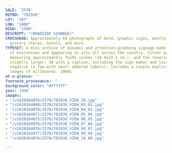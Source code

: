 ```yaml
---
SALE: '2570'
REFNO: "782938"
LOT: "367"
LOW: "1000"
HIGH: "1500"
DESCRIPT: "(ROADSIDE SIGNAGE)"
CROSSHEAD: Approximately 60 photographs of bold, graphic signs, mostly neon, on banks,
  grocery stores, hotels, and more.
TYPESET: A mini archive of dynamic and attention-grabbing signage made by a variety
  of businesses and appearing in situ all across the country. Silver prints, the images
  measuring approximately 7¼x9¼ inches (18.4x23.5 cm.), and the reverse, the sheets
  slightly larger, 38 with a caption, including the sign maker and location, in the
  negative (a few with small adhered labels); includes a couple duplicates and a couple
  images of billboards. 1960s
at-a-glance: ''
footnote_provenance: ''
background_color: "#ffffff"
year: 1960
images:
- "/v1620164076/2570/782938_VIEW_10.jpg"
- "/v1620164068/2570/782938_VIEW_03_02.jpg"
- "/v1620164070/2570/782938_VIEW_04_03.jpg"
- "/v1620164071/2570/782938_VIEW_05_04.jpg"
- "/v1620164075/2570/782938_VIEW_06_05.jpg"
- "/v1620164076/2570/782938_VIEW_07_06.jpg"
- "/v1620164076/2570/782938_VIEW_08_07.jpg"
- "/v1620164077/2570/782938_VIEW_09_08.jpg"
- "/v1620164076/2570/782938_VIEW_10_09.jpg"

---
```

